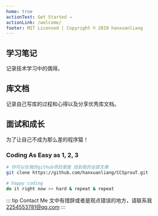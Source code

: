 ```yaml
---
home: true
actionText: Get Started →
actionLink: /welcome/
footer: MIT Licensed | Copyright © 2019 hanxuanliang
---
```

<div style="text-align: center">
  <Bit/>
</div>

<div class="features">
  <div class="feature">
    <h2>学习笔记</h2>
    <p>记录技术学习中的偶得。</p>
  </div>
  <div class="feature">
    <h2>库文档</h2>
    <p>记录自己写库的过程和心得以及分享优秀库文档。</p>
  </div>
  <div class="feature">
    <h2>面试和成长</h2>
    <p>为了让自己不成为那么差的程序猿！</p>
  </div>
</div>

### Coding As Easy as 1, 2, 3

```bash
# 你可以在我的github项目里面 找到我的全部文章
git clone https://github.com/hanxuanliang/CCSprouT.git

# happy coding
do it right now >> hard & repeat & repeat
```

::: tip Contact Me
文中有措辞或者是观点错误的地方，请联系我[2254553781@qq.com](mailto:2254553781@qq.com)
:::

